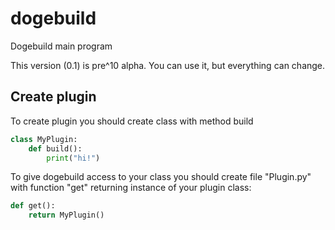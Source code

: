 # dogebuild
Dogebuild main program

This version (0.1) is pre^10 alpha. You can use it, but everything can change. 


## Create plugin
To create plugin you should create class with method build 

```Python
class MyPlugin:
    def build():
        print("hi!")
```

To give dogebuild access to your class you should create file "Plugin.py" 
with function "get" returning instance of your plugin class:

```Python
def get():
    return MyPlugin()
```
